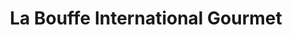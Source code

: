---
title: "La Bouffe International Gourmet"
url: /portland/la-bouffe-international-gourmet/
shop: supermarket
---